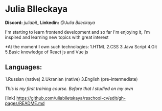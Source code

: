 # Julia BIleckaya
**Discord:**  *juliabil_*
**Linkedin:** *@Julia Bileckaya*

I'm starting to learn frontend development and so far I'm enjoying it, I'm inspired and learning new topics with great interest

*At the moment I own such technologies:
1.HTML
2.CSS
3.Java Script
4.Git
5.Basic knowledge of React js and Vue js

## Languages: 
1.Russian (native) 
2.Ukranian (native) 
3.English (pre-intermediate)

*This is my first training course. Before that I studied on my own*


[link] https://github.com/uliabiletskaya/rsschool-cv/edit/gh-pages/README.md
